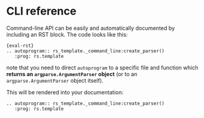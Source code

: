 # CLI reference

Command-line API can be easily and automatically documented by including an RST block. The code looks like this:

```
{eval-rst}
.. autoprogram:: rs_template._command_line:create_parser()
   :prog: rs.template

```

note that you need to direct `autoprogram` to a specific file and function which **returns an `argparse.ArgumentParser` object** (or to an `argparse.ArgumentParser` object itself).

This will be rendered into your documentation:

```{eval-rst}
.. autoprogram:: rs_template._command_line:create_parser()
   :prog: rs.template

```